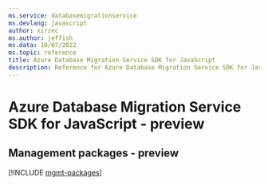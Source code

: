 ```yaml
---
ms.service: databasemigrationservice
ms.devlang: javascript
author: xirzec
ms.author: jeffish
ms.data: 10/07/2022
ms.topic: reference
title: Azure Database Migration Service SDK for JavaScript
description: Reference for Azure Database Migration Service SDK for JavaScript
---
```

# Azure Database Migration Service SDK for JavaScript - preview

## Management packages - preview
[!INCLUDE [mgmt-packages](database-migration-service-mgmt-index.md)]